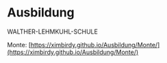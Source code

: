 # Ausbildung
WALTHER-LEHMKUHL-SCHULE

Monte: [https://ximbirdy.github.io/Ausbildung/Monte/](https://ximbirdy.github.io/Ausbildung/Monte/)
